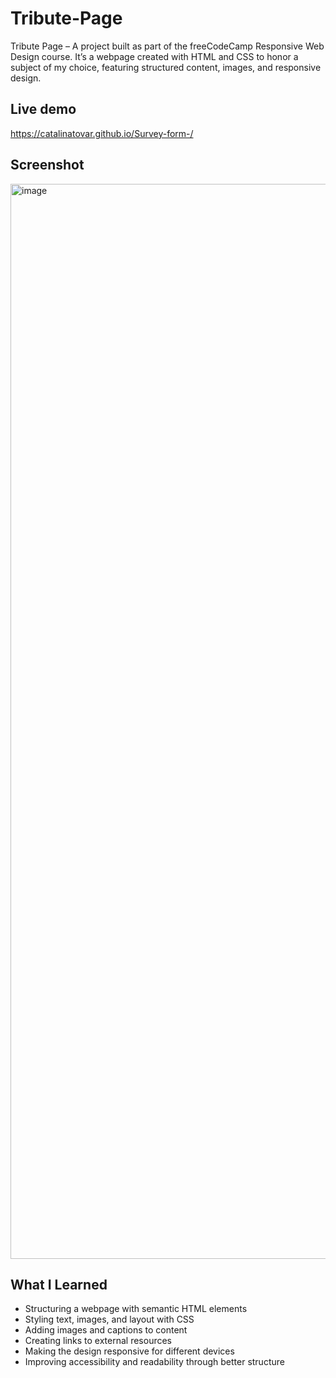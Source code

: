# Tribute-Page
Tribute Page – A project built as part of the freeCodeCamp Responsive Web Design course. It’s a webpage created with HTML and CSS to honor a subject of my choice, featuring structured content, images, and responsive design.

## Live demo
 https://catalinatovar.github.io/Survey-form-/

## Screenshot
<img width="1978" height="1720" alt="image" src="https://github.com/user-attachments/assets/b7a2b07d-5288-4644-b270-e58c2958d122" />


## What I Learned
- Structuring a webpage with semantic HTML elements
- Styling text, images, and layout with CSS
- Adding images and captions to content
- Creating links to external resources
- Making the design responsive for different devices
- Improving accessibility and readability through better structure
